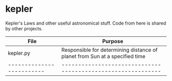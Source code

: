 # kepler
Kepler's Laws and other useful astronomical stuff. Code from here is shared by other projects.

| File | Purpose |
| ------------------------- | ------------------------------------------------------------|
| kepler.py | Responsible for determining distance of planet from Sun at a specified time |
| ------------------------- | ------------------------------------------------------------|
